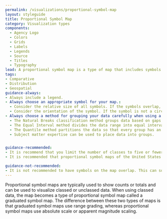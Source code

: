 ```yaml
---
permalink: /visualizations/proportional-symbol-map
layout: styleguide
title: Proportional Symbol Map
category: Visualization types
components:
  - Agency Logo
  - Colors
  - Grids
  - Labels
  - Legends
  - Source
  - Titles
  - Typography
lead: A proportional symbol map is a type of map that includes symbols that change in size based on the value they represent.
tags:
- Comparative
- Distribution
- Geospatial
guidance-always:
- Always include a legend.
- Always choose an appropriate symbol for your map.:
  - Consider the relative size of all symbols. If the symbols overlap, is the map still legible?
  - Consider the orientation of the symbol. If the symbol is not a circle, ensure the symbol is oriented properly.
- Always choose a method for grouping your data carefully when using a graduated symbol map.:
  - The Natural Breaks classification method groups data based on gaps in the data.
  - The Equal Interval method divides the data range into equal intervals. This method works best when data are evently distributed. If the distribution is uneven, the predominant values will dominate the map.
  - The Quantile method partitions the data so that every group has an equal number or nearly equal number of values. This can give a choropleth map an even, aesthetically pleasing color distribution.
  - Subject matter expertise can be used to place data into groups.


guidance-recommended:
- It is recommend that you limit the number of classes to five or fewer categories. Fewer symbols on the map are more easily distinguished by the eye and will make trends in the data easier to see.
- It is recommended that proportional symbol maps of the United States use an Albers equal-area projection, including insets of Alaska, Hawaii, and Puerto Rico, if applicable.

guidance-not-recommended:
- It is not recommended to have symbols on the map overlap. This can sometimes be appropriate depending on the type of symbol and scale of the map.
---
```


<p>
  Proportional symbol maps are typically used to show counts or totals and can be used to visualize classed or unclassed data. When using classed data, the map becomes a type of proportional symbol map called a graduated symbol map. The difference between these two types of maps is that graduated symbol maps use range grading, whereas proportional symbol maps use absolute scale or apparent magnitude scaling.
</p>